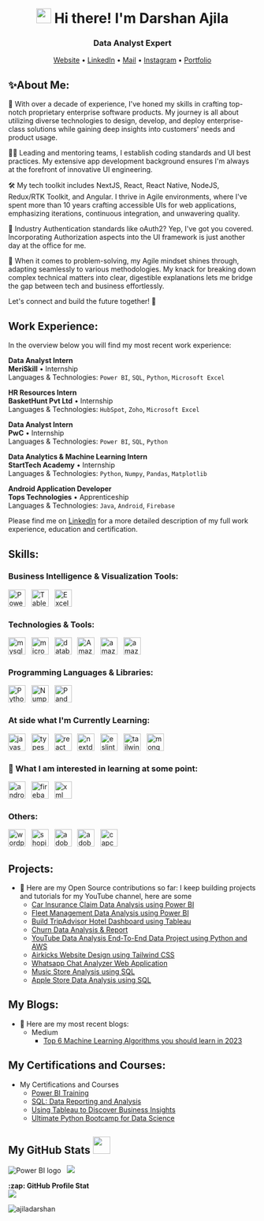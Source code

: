 <!-- Heading -->
<h1 align="center"><img src = "https://raw.githubusercontent.com/MartinHeinz/MartinHeinz/master/wave.gif" width = 30px> Hi there! I'm Darshan Ajila</h1>  
<h3 align="center"> Data Analyst Expert</h3>  
<p align="center">
  <a href="https://darshanajila.vercel.app/">Website</a> •
  <a href="https://www.linkedin.com/in/darshanajila/">LinkedIn</a> •
  <a href="mailto:ajiladarshan@gmail.com">Mail</a> •
  <a href="https://www.instagram.com/darshanajila.in/">Instagram</a> •
  <a href="https://www.datascienceportfol.io/darshanajila">Portfolio</a>
</p>

<!-- About Me -->
## ✨About Me:
🚀 With over a decade of experience, I've honed my skills in crafting top-notch proprietary enterprise software products. My journey is all about utilizing diverse technologies to design, develop, and deploy enterprise-class solutions while gaining deep insights into customers' needs and product usage.

👨‍🏭 Leading and mentoring teams, I establish coding standards and UI best practices. My extensive app development background ensures I'm always at the forefront of innovative UI engineering.

🛠️ My tech toolkit includes NextJS, React, React Native, NodeJS, Redux/RTK Toolkit, and Angular. I thrive in Agile environments, where I've spent more than 10 years crafting accessible UIs for web applications, emphasizing iterations, continuous integration, and unwavering quality.

🔐 Industry Authentication standards like oAuth2? Yep, I've got you covered. Incorporating Authorization aspects into the UI framework is just another day at the office for me.

🧠 When it comes to problem-solving, my Agile mindset shines through, adapting seamlessly to various methodologies. My knack for breaking down complex technical matters into clear, digestible explanations lets me bridge the gap between tech and business effortlessly.

Let's connect and build the future together! 🌟


<!-- Work Experience -->
## Work Experience:
In the overview below you will find my most recent work experience:

<!--[<img align="left" height="94px" width="94px" alt="CJIB" src="https://github.com/roaldnefs/roaldnefs/blob/main/images/cjib.jpeg?raw=true"/>](https://www.cjib.nl/) -->

**Data Analyst Intern** \
**MeriSkill** • Internship \
Languages & Technologies: `Power BI`, `SQL`, `Python`, `Microsoft Excel`


<!--[<img align="left" height="94px" width="94px" alt="Warpnet" src="https://github.com/roaldnefs/roaldnefs/blob/main/images/warpnet.png?raw=true"/>](https://warpnet.nl/) -->

**HR Resources Intern** \
**BasketHunt Pvt Ltd** • Internship \
Languages & Technologies: `HubSpot`, `Zoho`, `Microsoft Excel`

**Data Analyst Intern** \
**PwC** • Internship \
Languages & Technologies: `Power BI`, `SQL`, `Python`

<!-- [<img align="left" height="94px" width="94px" alt="KPN" src="https://github.com/roaldnefs/roaldnefs/blob/main/images/kpn.jpeg?raw=true"/>](https://www.kpn.com/) -->

**Data Analytics & Machine Learning Intern** \
**StartTech Academy** • Internship \
Languages & Technologies: `Python`, `Numpy`, `Pandas`, `Matplotlib`

<!-- [<img align="left" height="94px" width="94px" alt="Dienst Uitvoering Onderwijs (DUO)" src="https://github.com/roaldnefs/roaldnefs/blob/main/images/duo.jpeg?raw=true"/>](https://duo.nl/) -->

**Android Application Developer** \
**Tops Technologies** • Apprenticeship \
Languages & Technologies: `Java`, `Android`, `Firebase`
<br/>

Please find me on [LinkedIn](https://www.linkedin.com/in/darshanajila/) for a more detailed description of my full work experience, education and certification.


## Skills:

<h3 align="left"> Business Intelligence & Visualization Tools:</h3> 
<p align="left">
  <img src="https://img.shields.io/badge/powerbi-black?style=for-the-badge&logo=Power%20BI&labelColor=black" alt="Power BI logo" title="Power Bi" height="35" />
  &nbsp;
  <img src="https://img.shields.io/badge/tableau-black?style=for-the-badge&logo=Tableau&labelColor=black" alt="Tableau logo" title="Tableau" height="35" />
  &nbsp;
  <img src="https://img.shields.io/badge/microsoftexcel-black?style=for-the-badge&logo=microsoftexcel&labelColor=black" alt="Excel logo" title="Excel" height="35" />
</p>

<h3 align="left"> Technologies & Tools:</h3> 
<p align="left">
  <img src="https://img.shields.io/badge/mysql-black?style=for-the-badge&logo=mysql&labelColor=black" alt="mysql logo" title="mysql" height="35" />
  &nbsp;
  <img src="https://img.shields.io/badge/microsoftazure-black?style=for-the-badge&logo=microsoftazure&labelColor=black" alt="microsoftazure logo" title="microsoftazure" height="35" />
  &nbsp;
  <img src="https://img.shields.io/badge/databricks-black?style=for-the-badge&logo=databricks&labelColor=black" alt="databricks logo" title="databricks" height="35" />
  &nbsp;
  <img src="https://img.shields.io/badge/amazonaws-black?style=for-the-badge&logo=amazonaws&labelColor=black" alt="Amazon AWS logo" title="Amazon AWS" height="35" />
  &nbsp;
  <img src="https://img.shields.io/badge/amazons3-black?style=for-the-badge&logo=amazons3&labelColor=black" alt="amazons3 logo" title="amazons3" height="35" />
  &nbsp;
  <img src="https://img.shields.io/badge/amazonredshift-black?style=for-the-badge&logo=amazonredshift&labelColor=black" alt="amazonredshift logo" title="amazonredshift" height="35" />
</p>

<h3 align="left"> Programming Languages & Libraries:</h3> 
<p align="left">
  <img src="https://img.shields.io/badge/python-black?style=for-the-badge&logo=python&labelColor=black" alt="Python logo" title="Python" height="35" />
  &nbsp;
  <img src="https://img.shields.io/badge/numpy-black?style=for-the-badge&logo=numpy&labelColor=black" alt="Numpy logo" title="Numpy" height="35" />
  &nbsp;
  <img src="https://img.shields.io/badge/pandas-black?style=for-the-badge&logo=pandas&labelColor=black" alt="Pandas logo" title="Pandas" height="35" />
</p>

<h3 align="left"> At side what I'm Currently Learning:</h3> 
<p align="left">
  <img src="https://img.shields.io/badge/javascript-black?style=for-the-badge&logo=javascript&labelColor=black" alt="javascript logo" title="javascript" height="35" />
  &nbsp;
  <img src="https://img.shields.io/badge/typescript-black?style=for-the-badge&logo=typescript&labelColor=black" alt="typescript logo" title="typescript" height="35" />
  &nbsp;
  <img src="https://img.shields.io/badge/react-black?style=for-the-badge&logo=react&labelColor=black" alt="react logo" title="react" height="35" />
  &nbsp;
  <img src="https://img.shields.io/badge/nextdotjs-black?style=for-the-badge&logo=nextdotjs&labelColor=black" alt="nextdotjs logo" title="nextdotjs" height="35" />
  &nbsp;
  <img src="https://img.shields.io/badge/eslint-black?style=for-the-badge&logo=eslint&labelColor=black" alt="eslint logo" title="eslint" height="35" />
  &nbsp;
  <img src="https://img.shields.io/badge/tailwindcss-black?style=for-the-badge&logo=tailwindcss&labelColor=black" alt="tailwindcss logo" title="tailwindcss" height="35" />
  &nbsp;
  <img src="https://img.shields.io/badge/mongodb-black?style=for-the-badge&logo=mongodb&labelColor=black" alt="mongodb logo" title="mongodb" height="35" />
  &nbsp;

</p>

<h3 align="left"> 👾  What I am interested in learning at some point:</h3> 
<p align="left">
  <img src="https://img.shields.io/badge/android-black?style=for-the-badge&logo=android&labelColor=black" alt="android logo" title="android" height="35" />
  &nbsp;
  <img src="https://img.shields.io/badge/firebase-black?style=for-the-badge&logo=firebase&labelColor=black" alt="firebase logo" title="firebase" height="35" />
  &nbsp;
  <img src="https://img.shields.io/badge/xml-black?style=for-the-badge&logo=xml&labelColor=black" alt="xml logo" title="xml" height="35" />
</p>

<h3 align="left"> Others:</h3> 
<p align="left">
  <img src="https://img.shields.io/badge/wordpress-black?style=for-the-badge&logo=wordpress&labelColor=black" alt="wordpress logo" title="wordpress" height="35" />
  &nbsp;
  <img src="https://img.shields.io/badge/shopify-black?style=for-the-badge&logo=shopify&labelColor=black" alt="shopify logo" title="shopify" height="35" />
  &nbsp;
  <img src="https://img.shields.io/badge/adobepremierepro-black?style=for-the-badge&logo=adobepremierepro&labelColor=black" alt="adobepremierepro logo" title="adobepremierepro" height="35" />
  &nbsp;
  <img src="https://img.shields.io/badge/adobeaftereffects-black?style=for-the-badge&logo=adobeaftereffects&labelColor=black" alt="adobeaftereffects logo" title="adobeaftereffects" height="35" />
  &nbsp;
  <img src="https://img.shields.io/badge/capcut-black?style=for-the-badge&logo=capcut&labelColor=black" alt="capcut logo" title="capcut" height="35" />
  &nbsp;
</p>

## Projects:

- 🤘 Here are my Open Source contributions so far: I keep building projects and tutorials for my YouTube channel, here are some
  - [Car Insurance Claim Data Analysis using Power BI]()
  - [Fleet Management Data Analysis using Power BI](https://github.com/AjilaDarshan/Fleet_Management_Dashboard)
  - [Build TripAdvisor Hotel Dashboard using Tableau]()
  - [Churn Data Analysis & Report]()
  - [YouTube Data Analysis End-To-End Data Project using Python and AWS]()
  - [Airkicks Website Design using Tailwind CSS](https://github.com/darshilparmar/stock-market-kafka-data-engineering-project)
  - [Whatsapp Chat Analyzer Web Application](https://github.com/AjilaDarshan/whatsappchat-analyzer)
  - [Music Store Analysis using SQL](https://github.com/AjilaDarshan/Music_Store_Data_Analysis)
  - [Apple Store Data Analysis using SQL](https://github.com/AjilaDarshan/AppleStore_DataAnalysis)


## My Blogs:
- 📝 Here are my most recent blogs:
   - Medium
     - [Top 6 Machine Learning Algorithms you should learn in 2023]()
       
## My Certifications and Courses:
- My Certifications and Courses
  - [Power BI Training]()
  - [SQL: Data Reporting and Analysis]()
  - [Using Tableau to Discover Business Insights]()
  - [Ultimate Python Bootcamp for Data Science]()

##  My GitHub Stats <img src = "https://i.pinimg.com/originals/65/c4/f4/65c4f452571be1261e9c623f7da488ac.gif" width = 35px> 
<p align="left">
  <img src="https://github-readme-streak-stats.herokuapp.com/?user=AjilaDarshan" alt="Power BI logo"/>
  &nbsp;
  <img src="https://github-readme-stats.vercel.app/api/top-langs?username=AjilaDarshan&langs_count=10&show_icons=true&locale=en&layout=compact&theme=light" />
  &nbsp;
</p>
<summary><b>:zap: GitHub Profile Stat</b></summary>
<img src="https://github-readme-stats.anuraghazra1.vercel.app/api?username=AjilaDarshan&show_icons=true" />


<p align="left"> <img src="https://komarev.com/ghpvc/?username=AjilaDarshan&label=Profile%20views&color=0e75b6&style=flat" alt="ajiladarshan" />
</p>
<!--
**AjilaDarshan/AjilaDarshan** is a ✨ _special_ ✨ repository because its `README.md` (this file) appears on your GitHub profile.

Here are some ideas to get you started:

- 🔭 I’m currently working on ...
- 🌱 I’m currently learning ...
- 👯 I’m looking to collaborate on ...
- 🤔 I’m looking for help with ...
- 💬 Ask me about ...
- 📫 How to reach me: ...
- 😄 Pronouns: ...
- ⚡ Fun fact: ...
-->
